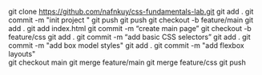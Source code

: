 git clone https://github.com/nafnkuy/css-fundamentals-lab.git
git add . 
git commit -m  "init project " 
git push 
git push 
git checkout -b feature/main 
git add . 
git add index.html
git commit -m “create main page”
git checkout -b feature/css
git add . 
git commit -m “add basic CSS selectors”
git add . 
git commit -m  "add  box model styles"
git add . 
git commit -m   "add flexbox layouts"  
git checkout main
 git merge feature/main
 git merge feature/css
 git push